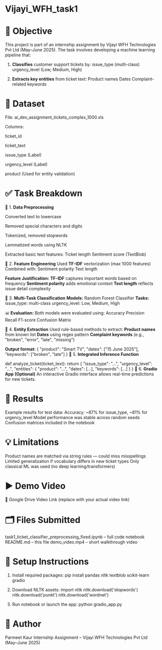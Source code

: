 # Vijayi_WFH_task1

# 📌 Objective
This project is part of an internship assignment by Vijayi WFH Technologies Pvt Ltd (May–June 2025). The task involves developing a machine learning pipeline that:

1. **Classifies** customer support tickets by:
   issue_type (multi-class)
   urgency_level (Low, Medium, High)

3. **Extracts key entities** from ticket text:
   Product names
   Dates
   Complaint-related keywords

# 📂 Dataset
File: ai_dev_assignment_tickets_complex_1000.xls

Columns:

ticket_id

ticket_text

issue_type (Label)

urgency_level (Label)

product (Used for entity validation)

# ✅ Task Breakdown

🔹 1. **Data Preprocessing**

Converted text to lowercase

Removed special characters and digits

Tokenized, removed stopwords

Lemmatized words using NLTK

Extracted basic text features:
  Ticket length
  Sentiment score (TextBlob)

🔹 2. **Feature Engineering**
Used **TF-IDF** vectorization (max 1000 features)
Combined with:
  Sentiment polarity
  Text length

**Feature Justification:**
**TF-IDF** captures important words based on frequency
**Sentiment polarity** adds emotional context
**Text length** reflects issue detail complexity

🔹 3. **Multi-Task Classification**
**Models:** Random Forest Classifier
**Tasks:**
  issue_type: multi-class
  urgency_level: Low, Medium, High

📊 **Evaluation:**
Both models were evaluated using:
  Accuracy
  Precision
  Recall
  F1-score
  Confusion Matrix

🔹 4. **Entity Extraction**
Used rule-based methods to extract:
**Product names** from known list
**Dates** using regex pattern
**Complaint keywords** (e.g., "broken", "error", "late", "missing")

**Output format:**
{
  "product": "Smart TV",
  "dates": ["15 June 2025"],
  "keywords": ["broken", "late"]
}
🔹 5. **Integrated Inference Function**

def analyze_ticket(ticket_text):
    return {
        "issue_type": "...",
        "urgency_level": "...",
        "entities": {
            "product": "...",
            "dates": [...],
            "keywords": [...]
        }
    }
🔹 6. **Gradio App (Optional)**
An interactive Gradio interface allows real-time predictions for new tickets.

# 🧪 Results
Example results for test data:
  Accuracy: ~87% for issue_type, ~81% for urgency_level
  Model performance was stable across random seeds
  Confusion matrices included in the notebook

# 💡 Limitations
Product names are matched via string rules — could miss misspellings
Limited generalization if vocabulary differs in new ticket types
Only classical ML was used (no deep learning/transformers)

# ▶️ Demo Video
🔗 Google Drive Video Link (replace with your actual video link)

# 🗂️ Files Submitted

task1_ticket_classifier_preprocessing_fixed.ipynb – full code notebook
README.md – this file
demo_video.mp4 – short walkthrough video

# 🔧 Setup Instructions
1. Install required packages:
   pip install pandas nltk textblob scikit-learn gradio

2. Download NLTK assets:
   import nltk
   nltk.download('stopwords')
   nltk.download('punkt')
   nltk.download('wordnet')

3. Run notebook or launch the app:
   python gradio_app.py

# 🙋 Author
Parmeet Kaur
Internship Assignment – Vijayi WFH Technologies Pvt Ltd (May–June 2025)

